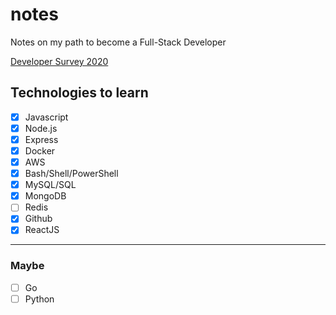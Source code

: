 # notes
Notes on my path to become a Full-Stack Developer

[Developer Survey 2020](https://insights.stackoverflow.com/survey/2020 "Stack Overflow")

## Technologies to learn

- [x] Javascript
- [x] Node.js
- [x] Express
- [x] Docker
- [x] AWS
- [x] Bash/Shell/PowerShell
- [x] MySQL/SQL
- [x] MongoDB
- [ ] Redis
- [x] Github
- [x] ReactJS
--- 
### Maybe
- [ ] Go
- [ ] Python
